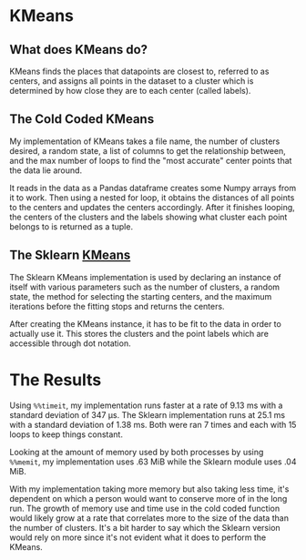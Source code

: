 # KMeans

## What does KMeans do?

KMeans finds the places that datapoints are closest to, referred to as centers, and assigns all points in the dataset to a cluster which is determined by how close they are to each center (called labels).

## The Cold Coded KMeans

My implementation of KMeans takes a file name, the number of clusters desired, a random state, a list of columns to get the relationship between, and the max number of loops to find the "most accurate" center points that the data lie around.

It reads in the data as a Pandas dataframe creates some Numpy arrays from it to work. Then using a nested for loop, it obtains the distances of all points to the centers and updates the centers accordingly. After it finishes looping, the centers of the clusters and the labels showing what cluster each point belongs to is returned as a tuple.

## The Sklearn [KMeans](https://scikit-learn.org/stable/modules/generated/sklearn.cluster.k_means.html)

The Sklearn KMeans implementation is used by declaring an instance of itself with various parameters such as the number of clusters, a random state, the method for selecting the starting centers, and the maximum iterations before the fitting stops and returns the centers.

After creating the KMeans instance, it has to be fit to the data in order to actually use it. This stores the clusters and the point labels which are accessible through dot notation.

# The Results

Using `%%timeit`, my implementation runs faster at a rate of 9.13 ms with a standard deviation of 347 µs. The Sklearn implementation runs at 25.1 ms with a standard deviation of 1.38 ms. Both were ran 7 times and each with 15 loops to keep things constant.

Looking at the amount of memory used by both processes by using `%%memit`, my implementation uses .63 MiB while the Sklearn module uses .04 MiB.

With my implementation taking more memory but also taking less time, it's dependent on which a person would want to conserve more of in the long run. The growth of memory use and time use in the cold coded function would likely grow at a rate that correlates more to the size of the data than the number of clusters. It's a bit harder to say which the Sklearn version would rely on more since it's not evident what it does to perform the KMeans.